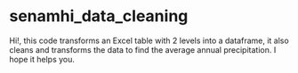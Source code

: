 # senamhi_data_cleaning
Hi!, this code transforms an Excel table with 2 levels into a dataframe, it also cleans and transforms the data to find the average annual precipitation. I hope it helps you.
